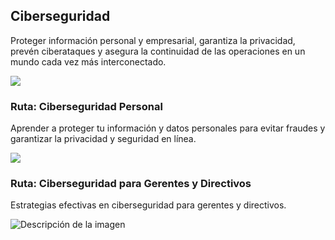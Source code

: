 ## Ciberseguridad

Proteger información personal y empresarial, garantiza la privacidad, prevén ciberataques y asegura la continuidad de las operaciones en un mundo cada vez más interconectado.

![](http://www.plantuml.com/plantuml/png/lPInRjim48PtFiKX7ReeWwB8RZ84QOnsosAlNixKHM557OqZXS0Dya0TElKH_685HKbsYW3QklxyTB_u7IHrxmDAw5ghFiFAyPEfEq5jZdyOAWBomLW7UnI4bduuGG6BCJx-2aQZyetXUDg2a0x8jILuLG0Fg9jQNCVLobadyEcXM2s_BUA9aueafJkBkb40tns7zyawFIfC0dav81lpao2_KczdjTgYz_-tqZzZvLuCr_24rjFPYJLCuR0dS1AUdOfACL3jvFWROI-6jTcZLUcTBnxHlg3Go1mk03sqAHmpU5LlSSwcs-bfb8-h6K3GZa4Z1rDXrUST-I3envQlLSIsd2-pSbds7TX78n2zLSx9bekik2bwOZTa9uORmtL45kMN0UcZaLWZUzUcgYAxBXSz95CwSSOtYIgpl4YZPCX6PlEu6TniES-pwwiqpBT-kFG4xWzJOv7kvbCKdQt9eZQEoGDnYAe-M0OSmBzpg_xTmENbtM0CRkCd4WmnVKYDrkQvNjqSTf8tImu2vxYJmLaoQJp7r3rn5NyKVm40)

### Ruta: Ciberseguridad Personal

Aprender a proteger tu información y datos personales para evitar fraudes y garantizar la privacidad y seguridad en línea.

![](http://www.plantuml.com/plantuml/png/ZLHDR-Cs4BthLxogXtK0EUvXJpu4wzX6Du6Tg6kdsI9O62DgR0z2aG99vGD5VrL_GlzOGTboOdUnw6quCtoFysQ6oISVo8McqibFOfHkIiOsXDeF1mD7p-SR2TkcQ3mxPKrW4ywLhGQr9XFlz7qejHI3yST-7brtyzcW8X_O3SOVLsDh0ebXTrv7_EG39hmM8qh--TkWP0tsGRHDPgC_Rk-Mg_khvUVLRFhhz6RIE-kSozjyDRczl-cTHO2SdRU6VB8pUghnmLRiCgJZlPbcI4Ve0h1hX2sZ8FE8PmbRr3i8lNEHKhOnmQSj_49yu8fGCgvCO6Suu9BCevXDidYDiTMbRKn9xhLNx8rVCgIdoTWbfsVuCm4EElIUkQ2wpf3USu5HNMjH5CIQ-EPhUg8CYzh5-_FVnz4tOIrFx3nye20A-nw0JDbMTU0jEjvyb9uTKVgQCgGBCHlDo6d3t-DTA2Tro30ocqPJAs7kx9EKx45QjrnoohLkZ8eWf2Mydh1MjX3DexRMUMj7seWx_Zd3Lwh8YJcYqL99uFB_e4-ANac12l8SDTgR4Mtnsmn7vs0TUyJnXPYrTLLRTWPgmXRASSac26cVWOCwFoc2Qecpb5zzlrKJgnxvMAiVQuGd8OpogvOc0JxW2sjIOWtx16yZsx_0Rb0mn9rlO_jp_mA-9WpH3KQ2rj6_0DMoJyV3zUBsPl1vkSmNtnAqaVu5Eiamn1UcqcFjRDLEqhEJm1x1uk5wSZcETmxz-n7qN-zMneDVOktMTuioVGazhaZqxfmXdVRd9BhRZJWPefprTXqmVL5RCfjTqzYK7joFT-DUliEhICpQKHNxFk_iqwLxwxkoZW-jUDV_tRA_YH_t2lu_XUo5UrS4XZXw7HuMysN-hSiyFEyWrzVvh5Ch-SIcZF_Wlm00)

### Ruta: Ciberseguridad para Gerentes y Directivos

Estrategias efectivas en ciberseguridad para gerentes y directivos.


![Descripción de la imagen](https://drive.google.com/uc?export=view&id=1r14h02mR_fH_CjPWKopPWLT4EwxYbh_O)
